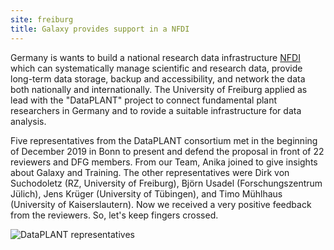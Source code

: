 ```yaml
---
site: freiburg
title: Galaxy provides support in a NFDI
---
```


Germany is wants to build a national research data infrastructure [NFDI](https://www.dfg.de/foerderung/programme/nfdi) which can systematically manage scientific and research data, provide long-term data storage, backup and accessibility, and network the data both nationally and internationally. The University of Freiburg applied as lead with the "DataPLANT"  project to connect fundamental plant researchers in Germany and to rovide a suitable infrastructure for data analysis. 

Five representatives from the DataPLANT consortium met in the beginning of December 2019 in Bonn to present and defend the proposal in front of 22 reviewers and DFG members. From our Team, Anika joined to give insights about Galaxy and Training. The other representatives were Dirk von Suchodoletz (RZ, University of Freiburg), Björn Usadel (Forschungszentrum Jülich), Jens Krüger (University of Tübingen), and Timo Mühlhaus (University of Kaiserslautern). Now we received a very positive feedback from the reviewers. So, let's keep fingers crossed.

![DataPLANT representatives](/assets/media/NFDI_Dataplant.jpg)

